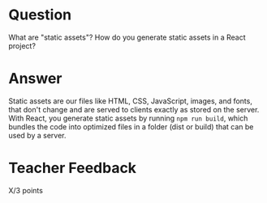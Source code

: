 # Question

What are "static assets"? How do you generate static assets in a React project?

# Answer

Static assets are our files like HTML, CSS, JavaScript, images, and fonts, that don't change and are served to clients exactly as stored on the server. With React, you generate static assets by running `npm run build`, which bundles the code into optimized files in a folder (dist or build) that can be used by a server.

# Teacher Feedback

X/3 points
